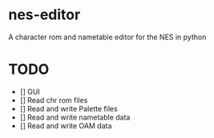 # nes-editor
A character rom and nametable editor for the NES in python

# TODO
 - [] GUI
 - [] Read chr rom files
 - [] Read and write Palette files
 - [] Read and write nametable data
 - [] Read and write OAM data
